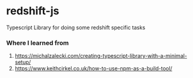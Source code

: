 # redshift-js
Typescript Library for doing some redshift specific tasks


### Where I learned from
1. https://michalzalecki.com/creating-typescript-library-with-a-minimal-setup/
2. https://www.keithcirkel.co.uk/how-to-use-npm-as-a-build-tool/